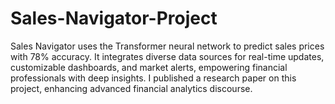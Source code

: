 # Sales-Navigator-Project
Sales Navigator uses the Transformer neural network to predict sales prices with 78% accuracy. It integrates diverse data sources for real-time updates, customizable dashboards, and market alerts, empowering financial professionals with deep insights. I published a research paper on this project, enhancing advanced financial analytics discourse.

